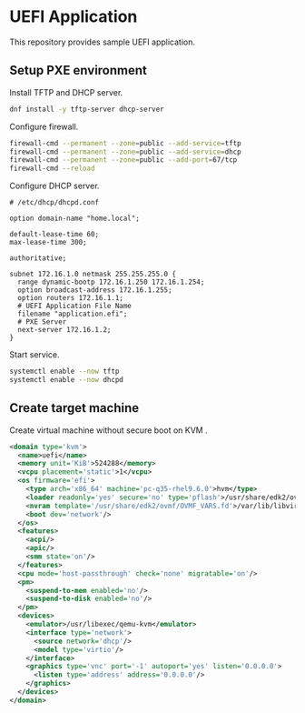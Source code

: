 # UEFI Application

This repository provides sample UEFI application.

## Setup PXE environment

Install TFTP and DHCP server.

```sh
dnf install -y tftp-server dhcp-server
```

Configure firewall.

```sh
firewall-cmd --permanent --zone=public --add-service=tftp
firewall-cmd --permanent --zone=public --add-service=dhcp
firewall-cmd --permanent --zone=public --add-port=67/tcp
firewall-cmd --reload
```

Configure DHCP server.

```
# /etc/dhcp/dhcpd.conf

option domain-name "home.local";

default-lease-time 60;
max-lease-time 300;

authoritative;

subnet 172.16.1.0 netmask 255.255.255.0 {
  range dynamic-bootp 172.16.1.250 172.16.1.254;
  option broadcast-address 172.16.1.255;
  option routers 172.16.1.1;
  # UEFI Application File Name
  filename "application.efi";
  # PXE Server
  next-server 172.16.1.2;
}
```

Start service.

```sh
systemctl enable --now tftp
systemctl enable --now dhcpd
```

## Create target machine

Create virtual machine without secure boot on KVM .

```xml
<domain type='kvm'>
  <name>uefi</name>
  <memory unit='KiB'>524288</memory>
  <vcpu placement='static'>1</vcpu>
  <os firmware='efi'>
    <type arch='x86_64' machine='pc-q35-rhel9.6.0'>hvm</type>
    <loader readonly='yes' secure='no' type='pflash'>/usr/share/edk2/ovmf/OVMF_CODE.fd</loader>
    <nvram template='/usr/share/edk2/ovmf/OVMF_VARS.fd'>/var/lib/libvirt/qemu/nvram/uefi_VARS.fd</nvram>
    <boot dev='network'/>
  </os>
  <features>
    <acpi/>
    <apic/>
    <smm state='on'/>
  </features>
  <cpu mode='host-passthrough' check='none' migratable='on'/>
  <pm>
    <suspend-to-mem enabled='no'/>
    <suspend-to-disk enabled='no'/>
  </pm>
  <devices>
    <emulator>/usr/libexec/qemu-kvm</emulator>
    <interface type='network'>
      <source network='dhcp'/>
      <model type='virtio'/>
    </interface>
    <graphics type='vnc' port='-1' autoport='yes' listen='0.0.0.0'>
      <listen type='address' address='0.0.0.0'/>
    </graphics>
  </devices>
</domain>
```
